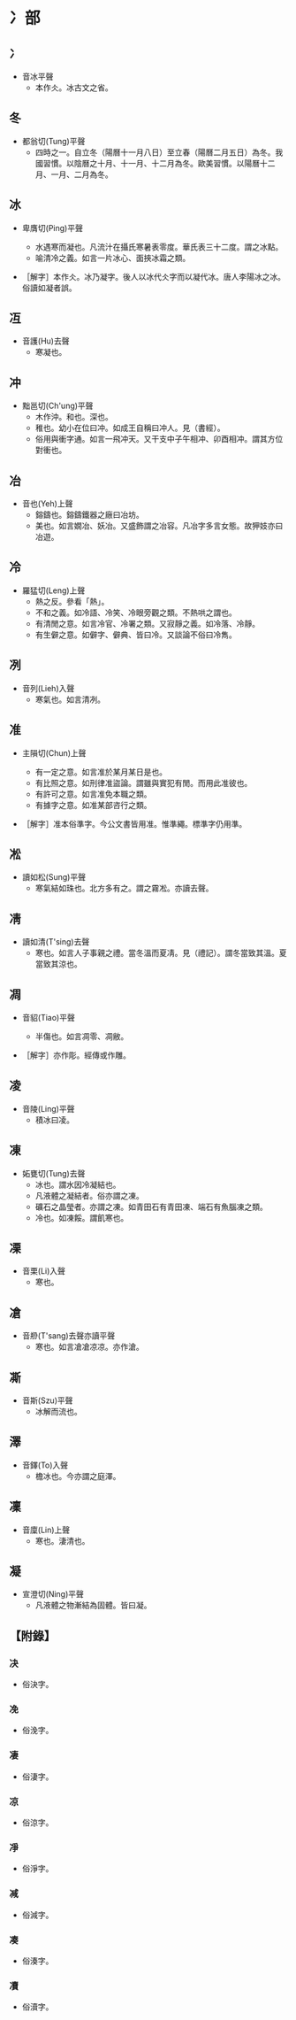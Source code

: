 # 冫部

## 冫

- 音冰平聲
    - 本作仌。冰古文之省。

## 冬

- 都翁切(Tung)平聲
    - 四時之一。自立冬（陽曆十一月八日）至立春（陽曆二月五日）為冬。我國習慣。以陰曆之十月、十一月、十二月為冬。歐美習慣。以陽曆十二月、一月、二月為冬。

## 冰

- 卑膺切(Ping)平聲
    - 水遇寒而凝也。凡流汁在攝氏寒暑表零度。華氏表三十二度。謂之冰點。
    - 喻清冷之義。如言一片冰心、面挾冰霜之類。

- ［解字］本作仌。冰乃凝字。後人以冰代仌字而以凝代冰。唐人李陽冰之冰。俗讀如凝者誤。

## 冱

- 音護(Hu)去聲
    - 寒凝也。

## 冲

- 黜邕切(Ch'ung)平聲
    - 木作沖。和也。深也。
    - 稚也。幼小在位曰冲。如成王自稱曰冲人。見（書經）。
    - 俗用與衝字通。如言一飛冲天。又干支中子午相冲、卯酉相冲。謂其方位對衝也。

## 冶

- 音也(Yeh)上聲
    - 鎔鑄也。鎔鑄鐵器之廠曰冶坊。
    - 美也。如言嫺冶、妖冶。又盛飾謂之冶容。凡冶字多言女態。故狎妓亦曰冶遊。

## 冷

- 羅猛切(Leng)上聲
    - 熱之反。參看「熱」。
    - 不和之義。如冷語、冷笑、冷眼旁觀之類。不熱哄之謂也。
    - 有清閒之意。如言冷官、冷署之類。又寂靜之義。如冷落、冷靜。
    - 有生僻之意。如僻字、僻典、皆曰冷。又談論不俗曰冷雋。

## 冽

- 音列(Lieh)入聲
    - 寒氣也。如言清冽。

## 准

- 主隕切(Chun)上聲
    - 有一定之意。如言准於某月某日是也。
    - 有比照之意。如刑律准盜論。謂雖與實犯有閒。而用此准彼也。
    - 有許可之意。如言准免本職之類。
    - 有據字之意。如准某部咨行之類。

- ［解字］准本俗準字。今公文書皆用准。惟準繩。標準字仍用準。

## 凇

- 讀如松(Sung)平聲
    - 寒氣結如珠也。北方多有之。謂之霧凇。亦讀去聲。

## 凊

- 讀如清(T'sing)去聲
    - 寒也。如言人子事親之禮。當冬溫而夏凊。見（禮記）。謂冬當致其溫。夏當致其涼也。

## 凋

- 音貂(Tiao)平聲
    - 半傷也。如言凋零、凋敝。

- ［解字］亦作彫。經傳或作雕。

## 凌

- 音陵(Ling)平聲
    - 積冰曰凌。

## 凍

- 妬甕切(Tung)去聲
    - 冰也。謂水因冷凝結也。
    - 凡液體之凝結者。俗亦謂之凍。
    - 礦石之晶瑩者。亦謂之凍。如青田石有青田凍、端石有魚腦凍之類。
    - 冷也。如凍餒。謂飢寒也。

## 凓

- 音栗(Li)入聲
    - 寒也。

## 凔

- 音剙(T'sang)去聲亦讀平聲
    - 寒也。如言凔凔凉凉。亦作滄。

## 凘

- 音斯(Szu)平聲
    - 冰解而流也。

## 澤

- 音鐸(To)入聲
    - 檐冰也。今亦謂之庭澤。

## 凜

- 音廩(Lin)上聲
    - 寒也。淒清也。

## 凝

- 宣澄切(Ning)平聲
    - 凡液體之物漸結為固體。皆曰凝。

## 【附錄】

### 决
- 俗決字。

### 凂
- 俗浼字。

### 凄
- 俗淒字。

### 凉
- 俗涼字。

### 凈
- 俗淨字。

### 减
- 俗減字。

### 凑
- 俗湊字。

### 凟
- 俗瀆字。

